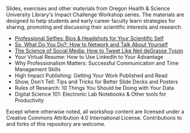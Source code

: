 Slides, exercises and other materials from Oregon Health & Science University Library's Impact Challenge Workshop series. The materials are designed to help students and early career faculty learn strategies for sharing, promoting and discussing their scientific interests and research.  

* [Professional Selfies:  Bios & Headshots for Your Scientific Self](https://github.com/OHSU-Library/Impact-Workshop-Series/tree/master/Materials/Professional_Selfies)
* [So, What Do You Do?:  How to Network and Talk About Yourself](https://github.com/OHSU-Library/Impact-Workshop-Series/tree/master/Materials/Networking)
* [The Science of Social Media:  How to Tweet Like Neil deGrasse Tyson](https://github.com/OHSU-Library/Impact-Workshop-Series/tree/master/Materials/Social_Media)
* Your Virtual Resume:  How to Use LinkedIn to Your Advantage
* Why Professionalism Matters:  Successful Communication and Time Management Skills 
* High Impact Publishing:  Getting Your Work Published and Read
* Show, Don’t Tell:  Tips and Tricks for Better Slide Decks and Posters
* Rules of Research: 10 Things You Should be Doing with Your Data
* Digital Science 101:  Electronic Lab Notebooks & Other tools for Productivity

Except where otherwise noted, all workshop content are licensed under a Creative Commons Attribution 4.0 International License.  Contributions to and forks of this repository are welcome.  
